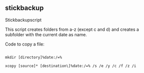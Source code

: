 ## stickbackup
 Stickbackupscript


 This script creates folders from a-z (except c and d) and creates
 a subfolder with the current date as name.

 Code to copy a file:

 ```batchfile

 mkdir [directory]%date:/=%

 xcopy [source]* [destination\]%date:/=% /s /e /y /c /f /z /i
 ```
